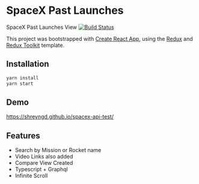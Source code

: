 # SpaceX Past Launches

SpaceX Past Launches View [![Build Status](https://app.travis-ci.com/shreyngd/tesla-api-test.svg?branch=master)](https://app.travis-ci.com/shreyngd/tesla-api-test)

This project was bootstrapped with [Create React App](https://github.com/facebook/create-react-app), using the [Redux](https://redux.js.org/) and [Redux Toolkit](https://redux-toolkit.js.org/) template.

## Installation

```bash
yarn install
yarn start
```

## Demo

https://shreyngd.github.io/spacex-api-test/

## Features

-   Search by Mission or Rocket name
-   Video Links also added
-   Compare View Created
-   Typescript + Graphql
-   Infinite Scroll
